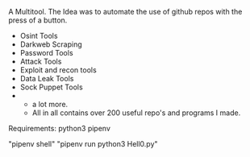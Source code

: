 A Multitool.
The Idea was to automate the use of github repos with the press of a button.
- Osint Tools
- Darkweb Scraping
- Password Tools
- Attack Tools
- Exploit and recon tools
- Data Leak Tools
- Sock Puppet Tools
- + a lot more.
  + All in all contains over 200 useful repo's and programs I made. 



Requirements:
python3
pipenv

"pipenv shell"
"pipenv run python3 Hell0.py"
